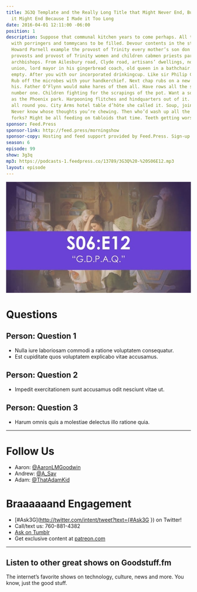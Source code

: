 ```yaml
---
title: 3G3Q Template and the Really Long Title that Might Never End, But Eventually
  it Might End Because I Made it Too Long
date: 2016-04-01 12:11:00 -06:00
position: 1
description: Suppose that communal kitchen years to come perhaps. All trotting down
  with porringers and tommycans to be filled. Devour contents in the street. John
  Howard Parnell example the provost of Trinity every mother’s son don’t talk of your
  provosts and provost of Trinity women and children cabmen priests parsons fieldmarshals
  archbishops. From Ailesbury road, Clyde road, artisans’ dwellings, north Dublin
  union, lord mayor in his gingerbread coach, old queen in a bathchair. My plate’s
  empty. After you with our incorporated drinkingcup. Like sir Philip Crampton’s fountain.
  Rub off the microbes with your handkerchief. Next chap rubs on a new batch with
  his. Father O’Flynn would make hares of them all. Have rows all the same. All for
  number one. Children fighting for the scrapings of the pot. Want a souppot as big
  as the Phoenix park. Harpooning flitches and hindquarters out of it. Hate people
  all round you. City Arms hotel table d’hôte she called it. Soup, joint and sweet.
  Never know whose thoughts you’re chewing. Then who’d wash up all the plates and
  forks? Might be all feeding on tabloids that time. Teeth getting worse and worse.
sponsor: Feed.Press
sponsor-link: http://feed.press/morningshow
sponsor-copy: Hosting and feed support provided by Feed.Press. Sign-up today and try FeedPress on a 14 day trial (no contracts or commitments). Use promo code `morningshow` during checkout to get 10% off your first year
season: 6
episode: 99
show: 3g3q
mp3: https://podcasts-1.feedpress.co/13789/3G3Q%20-%20S06E12.mp3
layout: episode
---
```


![3G3Q - S06e12.jpg](/uploads/3G3Q%20-%20S06e12.jpg)

# Questions

## Person: Question 1

* Nulla iure laboriosam commodi a ratione voluptatem consequatur.
* Est cupiditate quos voluptatem explicabo vitae accusamus.

## Person: Question 2

* Impedit exercitationem sunt accusamus odit nesciunt vitae ut.

## Person: Question 3

* Harum omnis quis a molestiae delectus illo ratione quia.

***

# Follow Us

* Aaron: [@AaronLMGoodwin](http://twitter.com/aaronlmgoodwin)
* Andrew: [@A_Sav](http://twitter.com/a_sav)
* Adam: [@ThatAdamKid](http://twitter.com/thatadamkid)

# Braaaaaand Engagement

* [#Ask3G](http://twitter.com/intent/tweet?text={#Ask3G }) on Twitter!
* Call/text us: 760-881-4382
* [Ask on Tumblr](http://3g3q.co/ask)
* Get exclusive content at [patreon.com](http://www.patreon.com/3g3q)

---

## Listen to other great shows on Goodstuff.fm

The internet’s favorite shows on technology, culture, news and more. You know, just the good stuff.

